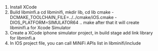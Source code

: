 <!--
  Licensed to the Apache Software Foundation (ASF) under one or more
  contributor license agreements.  See the NOTICE file distributed with
  this work for additional information regarding copyright ownership.
  The ASF licenses this file to You under the Apache License, Version 2.0
  (the "License"); you may not use this file except in compliance with
  the License.  You may obtain a copy of the License at
      http://www.apache.org/licenses/LICENSE-2.0
  Unless required by applicable law or agreed to in writing, software
  distributed under the License is distributed on an "AS IS" BASIS,
  WITHOUT WARRANTIES OR CONDITIONS OF ANY KIND, either express or implied.
  See the License for the specific language governing permissions and
  limitations under the License.
-->

1) Install XCode
2) Build libminfi.a
cd libminifi, mkdir lib, cd lib
cmake -DCMAKE_TOOLCHAIN_FILE=../../cmake/iOS.cmake -DIOS_PLATFORM=SIMULATOR64 ..
make
after that it will create libminifi.a for Xcode Simulator
3) Create a XCode iphone simulator project, in build stage add link library for libminfi.a
4) In IOS project file, you can call MiNiFi APIs list in libminifi/include  
